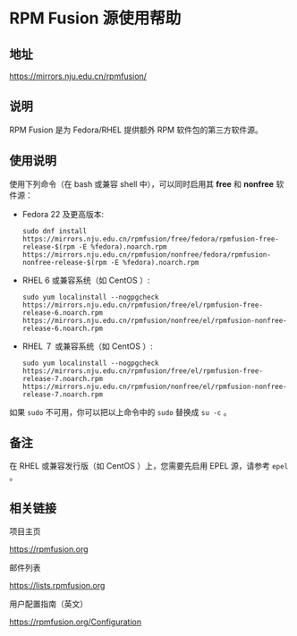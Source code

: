 # RPM Fusion 源使用帮助

## 地址

<https://mirrors.nju.edu.cn/rpmfusion/>

## 说明

RPM Fusion 是为 Fedora/RHEL 提供额外 RPM 软件包的第三方软件源。

## 使用说明

使用下列命令（在 bash 或兼容 shell 中），可以同时启用其 **free** 和
**nonfree** 软件源：

-   Fedora 22 及更高版本:

        sudo dnf install https://mirrors.nju.edu.cn/rpmfusion/free/fedora/rpmfusion-free-release-$(rpm -E %fedora).noarch.rpm https://mirrors.nju.edu.cn/rpmfusion/nonfree/fedora/rpmfusion-nonfree-release-$(rpm -E %fedora).noarch.rpm

-   RHEL 6 或兼容系统（如 CentOS ）:

        sudo yum localinstall --nogpgcheck https://mirrors.nju.edu.cn/rpmfusion/free/el/rpmfusion-free-release-6.noarch.rpm https://mirrors.nju.edu.cn/rpmfusion/nonfree/el/rpmfusion-nonfree-release-6.noarch.rpm

-   RHEL ７ 或兼容系统（如 CentOS ）:

        sudo yum localinstall --nogpgcheck https://mirrors.nju.edu.cn/rpmfusion/free/el/rpmfusion-free-release-7.noarch.rpm https://mirrors.nju.edu.cn/rpmfusion/nonfree/el/rpmfusion-nonfree-release-7.noarch.rpm

如果 `sudo` 不可用，你可以把以上命令中的 `sudo` 替换成 `su -c` 。

## 备注

在 RHEL 或兼容发行版（如 CentOS ）上，您需要先启用 EPEL 源，请参考
`epel` 。

## 相关链接

项目主页

  <https://rpmfusion.org>

邮件列表

  <https://lists.rpmfusion.org>

用户配置指南（英文）

  <https://rpmfusion.org/Configuration>

